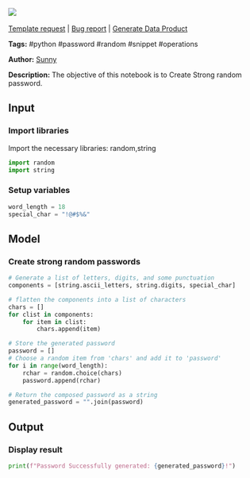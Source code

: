 <a href="https://app.naas.ai/user-redirect/naas/downloader?url=https://raw.githubusercontent.com/jupyter-naas/awesome-notebooks/master/Python/Python_Create_Strong_Random_Password.ipynb" target="_parent"><img src="https://naasai-public.s3.eu-west-3.amazonaws.com/open_in_naas.svg"/></a><br><br><a href="https://github.com/jupyter-naas/awesome-notebooks/issues/new?assignees=&labels=&template=template-request.md&title=Tool+-+Action+of+the+notebook+">Template request</a> | <a href="https://github.com/jupyter-naas/awesome-notebooks/issues/new?assignees=&labels=bug&template=bug_report.md&title=Python+-+Create+Strong+Random+Password:+Error+short+description">Bug report</a> | <a href="https://app.naas.ai/user-redirect/naas/downloader?url=https://raw.githubusercontent.com/jupyter-naas/awesome-notebooks/master/Naas/Naas_Start_data_product.ipynb" target="_parent">Generate Data Product</a>

**Tags:** #python #password #random #snippet #operations 

**Author:** [Sunny](https://www.linkedin.com/in/sunny-chugh-ab1630177/)

**Description:** The objective of this notebook is to Create Strong random password. 

## Input 

### Import libraries
Import the necessary libraries: random,string


```python
import random
import string
```

### Setup variables


```python
word_length = 18
special_char = "!@#$%&"
```

## Model

### Create strong random passwords


```python
# Generate a list of letters, digits, and some punctuation
components = [string.ascii_letters, string.digits, special_char]

# flatten the components into a list of characters
chars = []
for clist in components:
    for item in clist:
        chars.append(item)

# Store the generated password
password = []
# Choose a random item from 'chars' and add it to 'password'
for i in range(word_length):
    rchar = random.choice(chars)
    password.append(rchar)

# Return the composed password as a string
generated_password = "".join(password)
```

## Output

### Display result


```python
print(f"Password Successfully generated: {generated_password}!")
```
